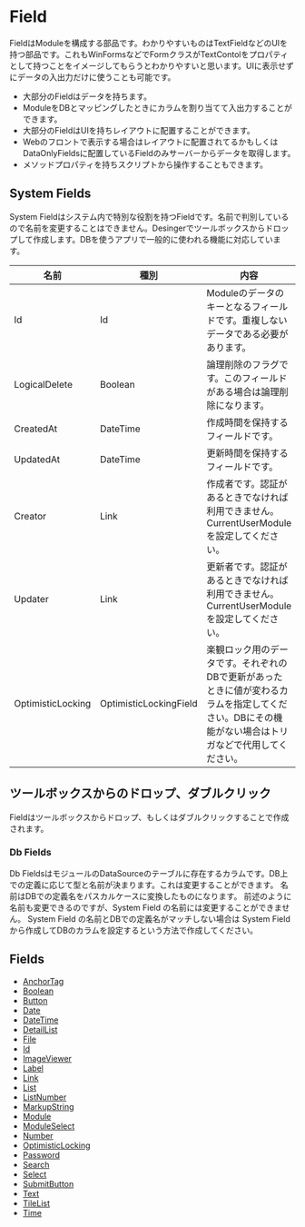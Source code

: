 # Field

FieldはModuleを構成する部品です。わかりやすいものはTextFieldなどのUIを持つ部品です。これもWinFormsなどでFormクラスがTextContolをプロパティとして持つことをイメージしてもらうとわかりやすいと思います。UIに表示せずにデータの入出力だけに使うことも可能です。
- 大部分のFieldはデータを持ちます。
- ModuleをDBとマッピングしたときにカラムを割り当てて入出力することができます。
- 大部分のFieldはUIを持ちレイアウトに配置することができます。
- Webのフロントで表示する場合はレイアウトに配置されてるかもしくはDataOnlyFieldsに配置しているFieldのみサーバーからデータを取得します。
- メソッドプロパティを持ちスクリプトから操作することもできます。

## System Fields

System Fieldはシステム内で特別な役割を持つFieldです。名前で判別しているので名前を変更することはできません。Desingerでツールボックスからドロップして作成します。DBを使うアプリで一般的に使われる機能に対応しています。

| 名前 | 種別 | 内容|
|------|------|-----|
|Id|Id|Moduleのデータのキーとなるフィールドです。重複しないデータである必要があります。|
|LogicalDelete|Boolean|論理削除のフラグです。このフィールドがある場合は論理削除になります。|
|CreatedAt|DateTime|作成時間を保持するフィールドです。|
|UpdatedAt|DateTime|更新時間を保持するフィールドです。|
|Creator|Link|作成者です。認証があるときでなければ利用できません。CurrentUserModuleを設定してください。|
|Updater|Link|更新者です。認証があるときでなければ利用できません。CurrentUserModuleを設定してください。|
|OptimisticLocking|OptimisticLockingField|楽観ロック用のデータです。それぞれのDBで更新があったときに値が変わるカラムを指定してください。DBにその機能がない場合はトリガなどで代用してください。|

## ツールボックスからのドロップ、ダブルクリック
Fieldはツールボックスからドロップ、もしくはダブルクリックすることで作成されます。

### Db Fields
Db FieldsはモジュールのDataSourceのテーブルに存在するカラムです。DB上での定義に応じて型と名前が決まります。これは変更することができます。
名前はDBでの定義名をパスカルケースに変換したものになります。
前述のように名前も変更できるのですが、System Field の名前には変更することができません。
System Field の名前とDBでの定義名がマッチしない場合は System Field から作成してDBのカラムを設定するという方法で作成してください。

## Fields
- [AnchorTag](AnchorTag.md)
- [Boolean](Boolean.md)
- [Button](Button.md)
- [Date](Date.md)
- [DateTime](DateTime.md)
- [DetailList](DetailList.md)
- [File](File.md)
- [Id](Id.md)
- [ImageViewer](ImageViewer.md)
- [Label](Label.md)
- [Link](Link.md)
- [List](List.md)
- [ListNumber](ListNumber.md)
- [MarkupString](MarkupString.md)
- [Module](Module.md)
- [ModuleSelect](ModuleSelect.md)
- [Number](Number.md)
- [OptimisticLocking](OptimisticLocking.md)
- [Password](Password.md)
- [Search](Search.md)
- [Select](Select.md)
- [SubmitButton](SubmitButton.md)
- [Text](Text.md)
- [TileList](TileList.md)
- [Time](Time.md)
